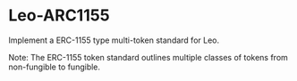 # Leo-ARC1155
Implement a ERC-1155 type multi-token standard for Leo. 

Note: The ERC-1155 token standard outlines multiple classes of tokens from non-fungible to fungible. 
